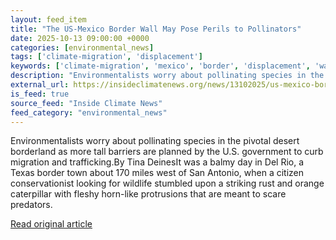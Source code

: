 ```yaml
---
layout: feed_item
title: "The US-Mexico Border Wall May Pose Perils to Pollinators"
date: 2025-10-13 09:00:00 +0000
categories: [environmental_news]
tags: ['climate-migration', 'displacement']
keywords: ['climate-migration', 'mexico', 'border', 'displacement', 'wall']
description: "Environmentalists worry about pollinating species in the pivotal desert borderland as more tall barriers are planned by the U"
external_url: https://insideclimatenews.org/news/13102025/us-mexico-border-wall-threatens-pollinators/
is_feed: true
source_feed: "Inside Climate News"
feed_category: "environmental_news"
---
```


Environmentalists worry about pollinating species in the pivotal desert borderland as more tall barriers are planned by the U.S. government to curb migration and trafficking.By Tina DeinesIt was a balmy day in Del Rio, a Texas border town about 170 miles west of San Antonio, when a citizen conservationist looking for wildlife stumbled upon a striking rust and orange caterpillar with fleshy horn-like protrusions that are meant to scare predators.

[Read original article](https://insideclimatenews.org/news/13102025/us-mexico-border-wall-threatens-pollinators/)
